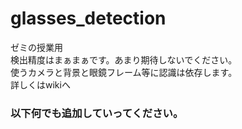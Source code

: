 # glasses_detection
ゼミの授業用<BR>
検出精度はまぁまぁです。あまり期待しないでください。<BR>
使うカメラと背景と眼鏡フレーム等に認識は依存します。<BR>
詳しくはwikiへ<BR>
### 以下何でも追加していってください。
